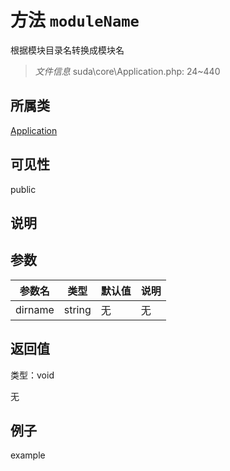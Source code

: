 # 方法 `moduleName`

根据模块目录名转换成模块名

> *文件信息* suda\core\Application.php: 24~440

## 所属类 

[Application](../Application.md)

## 可见性

 public 

## 说明




## 参数


| 参数名 | 类型 | 默认值 | 说明 |
|--------|-----|-------|-------|
| dirname |  string | 无 | 无 |



## 返回值

类型：void

无



## 例子

example